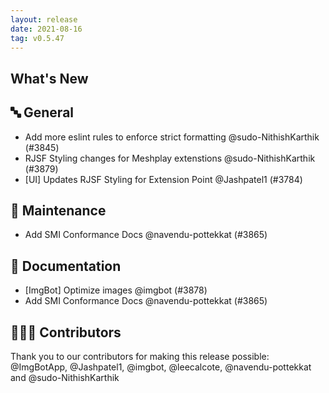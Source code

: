 ```yaml
---
layout: release
date: 2021-08-16
tag: v0.5.47
---
```


## What's New
## 🔤 General
- Add more eslint rules to enforce strict formatting  @sudo-NithishKarthik (#3845)
- RJSF Styling changes for Meshplay extenstions @sudo-NithishKarthik (#3879)
- [UI] Updates RJSF Styling for Extension Point @Jashpatel1 (#3784)

## 🧰 Maintenance

- Add SMI Conformance Docs @navendu-pottekkat (#3865)

## 📖 Documentation

- [ImgBot] Optimize images @imgbot (#3878)
- Add SMI Conformance Docs @navendu-pottekkat (#3865)

## 👨🏽‍💻 Contributors

Thank you to our contributors for making this release possible:
@ImgBotApp, @Jashpatel1, @imgbot, @leecalcote, @navendu-pottekkat and @sudo-NithishKarthik
